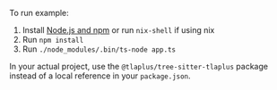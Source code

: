 To run example:
1. Install [Node.js and npm](https://docs.npmjs.com/downloading-and-installing-node-js-and-npm) or run `nix-shell` if using nix
2. Run `npm install`
3. Run `./node_modules/.bin/ts-node app.ts`

In your actual project, use the `@tlaplus/tree-sitter-tlaplus` package instead of a local reference in your `package.json`.

